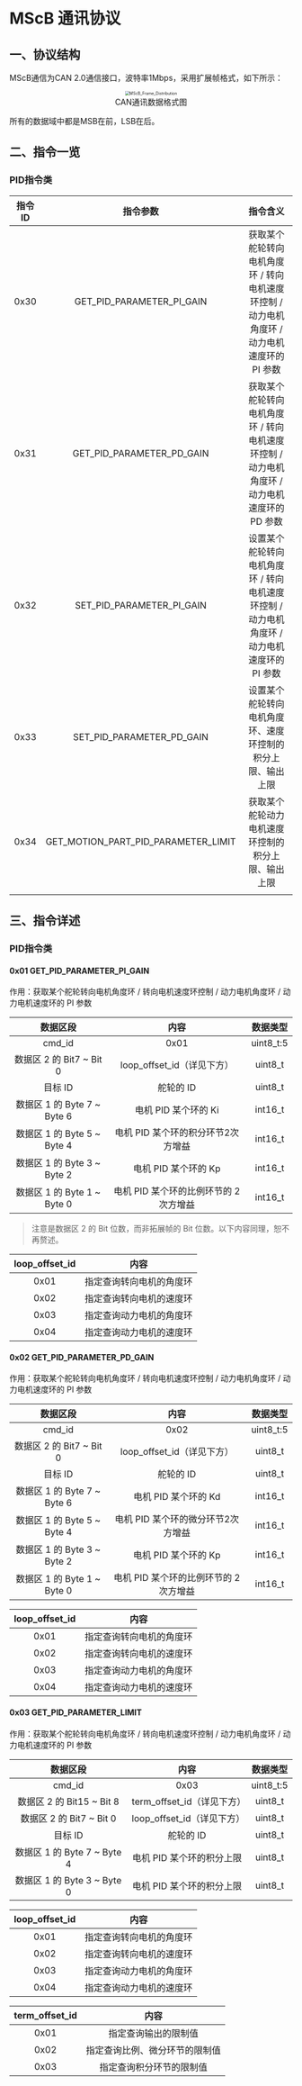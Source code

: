 # MScB 通讯协议

## 一、协议结构

MScB通信为CAN 2.0通信接口，波特率1Mbps，采用扩展帧格式，如下所示：

<div>			<!--块级封装-->     
    <center>	<!--将图片和文字居中-->    
        <img src="https://yins-typora.oss-cn-zhangjiakou.aliyuncs.com/img/image-20231221212905765.png"          
             alt="MScB_Frame_Distribution"          
             style="zoom:50%"/>     
        <br>		<!--换行-->     CAN通讯数据格式图	<!--标题-->     
    </center> 
</div>

所有的数据域中都是MSB在前，LSB在后。

## 二、指令一览

### PID指令类

| 指令ID |              指令参数               |                           指令含义                           |
| :----: | :---------------------------------: | :----------------------------------------------------------: |
|  0x30  |      GET_PID_PARAMETER_PI_GAIN      | 获取某个舵轮转向电机角度环 / 转向电机速度环控制 / 动力电机角度环 / 动力电机速度环的 PI 参数 |
|  0x31  |      GET_PID_PARAMETER_PD_GAIN      | 获取某个舵轮转向电机角度环 / 转向电机速度环控制 / 动力电机角度环 / 动力电机速度环的 PD 参数 |
|  0x32  |      SET_PID_PARAMETER_PI_GAIN      | 设置某个舵轮转向电机角度环 / 转向电机速度环控制 / 动力电机角度环 / 动力电机速度环的 PI 参数 |
|  0x33  |      SET_PID_PARAMETER_PD_GAIN      |  设置某个舵轮转向电机角度环、速度环控制的积分上限、输出上限  |
|  0x34  | GET_MOTION_PART_PID_PARAMETER_LIMIT |      获取某个舵轮动力电机速度环控制的积分上限、输出上限      |
|        |                                     |                                                              |

## 三、指令详述

### PID指令类

#### 0x01 GET_PID_PARAMETER_PI_GAIN

作用：获取某个舵轮转向电机角度环 / 转向电机速度环控制 / 动力电机角度环 / 动力电机速度环的 PI 参数

|          数据区段           |                 内容                  | 数据类型  |
| :-------------------------: | :-----------------------------------: | :-------: |
|           cmd_id            |                 0x01                  | uint8_t:5 |
|  数据区 2 的 Bit7 ~ Bit 0   |      loop_offset_id（详见下方）       |  uint8_t  |
|           目标 ID           |               舵轮的 ID               |  uint8_t  |
| 数据区 1 的 Byte 7 ~ Byte 6 |         电机 PID 某个环的 Ki          |  int16_t  |
| 数据区 1 的 Byte 5 ~ Byte 4 |  电机 PID 某个环的积分环节2次方增益   |  int16_t  |
| 数据区 1 的 Byte 3 ~ Byte 2 |         电机 PID 某个环的 Kp          |  int16_t  |
| 数据区 1 的 Byte 1 ~ Byte 0 | 电机 PID 某个环的比例环节的 2次方增益 |  int16_t  |

> 注意是数据区 2 的 Bit 位数，而非拓展帧的 Bit 位数。以下内容同理，恕不再赘述。

| loop_offset_id |           内容           |
| :------------: | :----------------------: |
|      0x01      | 指定查询转向电机的角度环 |
|      0x02      | 指定查询转向电机的速度环 |
|      0x03      | 指定查询动力电机的角度环 |
|      0x04      | 指定查询动力电机的速度环 |

#### 0x02 GET_PID_PARAMETER_PD_GAIN

作用：获取某个舵轮转向电机角度环 / 转向电机速度环控制 / 动力电机角度环 / 动力电机速度环的 PI 参数



|          数据区段           |                 内容                  | 数据类型  |
| :-------------------------: | :-----------------------------------: | :-------: |
|           cmd_id            |                 0x02                  | uint8_t:5 |
|  数据区 2 的 Bit7 ~ Bit 0   |      loop_offset_id（详见下方）       |  uint8_t  |
|           目标 ID           |               舵轮的 ID               |  uint8_t  |
| 数据区 1 的 Byte 7 ~ Byte 6 |         电机 PID 某个环的 Kd          |  int16_t  |
| 数据区 1 的 Byte 5 ~ Byte 4 |  电机 PID 某个环的微分环节2次方增益   |  int16_t  |
| 数据区 1 的 Byte 3 ~ Byte 2 |         电机 PID 某个环的 Kp          |  int16_t  |
| 数据区 1 的 Byte 1 ~ Byte 0 | 电机 PID 某个环的比例环节的 2次方增益 |  int16_t  |

| loop_offset_id |           内容           |
| :------------: | :----------------------: |
|      0x01      | 指定查询转向电机的角度环 |
|      0x02      | 指定查询转向电机的速度环 |
|      0x03      | 指定查询动力电机的角度环 |
|      0x04      | 指定查询动力电机的速度环 |

#### 0x03 GET_PID_PARAMETER_LIMIT

作用：获取某个舵轮转向电机角度环 / 转向电机速度环控制 / 动力电机角度环 / 动力电机速度环的 PI 参数

|          数据区段           |            内容            | 数据类型  |
| :-------------------------: | :------------------------: | :-------: |
|           cmd_id            |            0x03            | uint8_t:5 |
|  数据区 2 的 Bit15 ~ Bit 8  | term_offset_id（详见下方） |  uint8_t  |
|  数据区 2 的 Bit7 ~ Bit 0   | loop_offset_id（详见下方） |  uint8_t  |
|           目标 ID           |         舵轮的 ID          |  uint8_t  |
| 数据区 1 的 Byte 7 ~ Byte 4 | 电机 PID 某个环的积分上限  |  uint8_t  |
| 数据区 1 的 Byte 3 ~ Byte 0 | 电机 PID 某个环的积分上限  |  uint8_t  |

| loop_offset_id |           内容           |
| :------------: | :----------------------: |
|      0x01      | 指定查询转向电机的角度环 |
|      0x02      | 指定查询转向电机的速度环 |
|      0x03      | 指定查询动力电机的角度环 |
|      0x04      | 指定查询动力电机的速度环 |

| term_offset_id |              内容              |
| :------------: | :----------------------------: |
|      0x01      |      指定查询输出的限制值      |
|      0x02      | 指定查询比例、微分环节的限制值 |
|      0x03      |    指定查询积分环节的限制值    |
